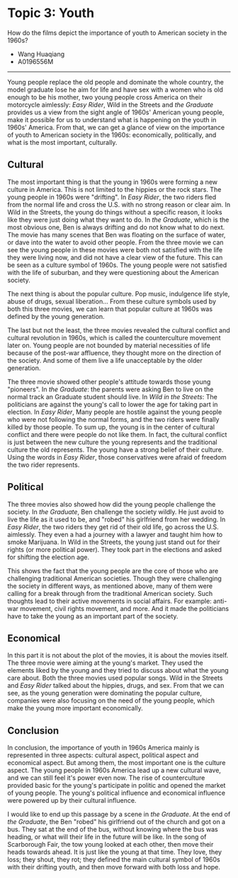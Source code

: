 # Topic 3: Youth

How do the films depict the importance of youth to American society in the 1960s?

* Wang Huaqiang
* A0196556M

---


Young people replace the old people and dominate the whole country, the model graduate lose he aim for life and have sex with a women who is old enough to be his mother, two young people cross America on their motorcycle aimlessly: *Easy Rider*, Wild in the Streets and *the Graduate* provides us a view from the sight angle of 1960s' American young people, make it possible for us to understand what is happening on the youth in 1960s' America. From that, we can get a glance of view on the importance of youth to American society in the 1960s: economically, politically, and what is the most important, culturally. 

## Cultural

The most important thing is that the young in 1960s were forming a new culture in America. This is not limited to the hippies or the rock stars. The young people in 1960s were "drifting". In *Easy Rider*, the two riders fled from the normal life and cross the U.S. with no strong reason or clear aim. In Wild in the Streets, the young do things without a specific reason, it looks like they were just doing what they want to do. In *the Graduate*, which is the most obvious one, Ben is always drifting and do not know what to do next. The movie has many scenes that Ben was floating on the surface of water, or dave into the water to avoid other people. From the three movie we can see the young people in these movies were both not satisfied with the life they were living now, and did not have a clear view of the future. This can be seen as a culture symbol of 1960s. The young people were not satisfied with the life of suburban, and they were questioning about the American society. 

The next thing is about the popular culture. Pop music, indulgence life style, abuse of drugs, sexual liberation...  From these culture symbols used by both this three movies, we can learn that popular culture at 1960s was defined by the young generation. 

The last but not the least, the three movies revealed the cultural conflict and cultural revolution in 1960s, which is called the counterculture movement later on. Young people are not bounded by material necessities of life because of the post-war affluence, they thought more on the direction of the society. And some of them live a life unacceptable by the older generation. 

The three movie showed other people's attitude towards those young "pioneers". In *the Graduate*: the parents were asking Ben to live on the normal track an Graduate student should live. In *Wild in the Streets*: The politicians are against the young's call to lower the age for taking part in election. In *Easy Rider*, Many people are hostile against the young people who were not following the normal forms, and the two riders were finally killed by those people. To sum up, the young is in the center of cultural conflict and there were people do not like them. In fact, the cultural conflict is just between the new culture the young represents and the traditional culture the old represents. The young have a strong belief of their culture. Using the words in *Easy Rider*, those conservatives were afraid of freedom the two rider represents.

## Political

The three movies also showed how did the young people challenge the society. In *the Graduate*, Ben challenge the society wildly. He just avoid to live the life as it used to be, and "robed" his girlfriend from her wedding. In *Easy Rider*, the two riders they get rid of their old life, go across the U.S. aimlessly. They even a had a journey with a lawyer and taught him how to smoke Marijuana. In Wild in the Streets, the young just stand out for their rights (or more political power). They took part in the elections and asked for shifting the election age.

This shows the fact that the young people are the core of those who are challenging traditional American societies. Though they were challenging the society in different ways, as mentioned above, many of them were calling for a break through from the traditional American society. Such thoughts lead to their active movements in social affairs. For example: anti-war movement, civil rights movement, and more. And it made the politicians have to take the young as an important part of the society.

## Economical

In this part it is not about the plot of the movies, it is about the movies itself. The three movie were aiming at the young's market. They used the elements liked by the young and they tried to discuss about what the young care about. Both the three movies used popular songs. Wild in the Streets and *Easy Rider* talked about the hippies, drugs, and sex. From that we can see, as the young generation were dominating the popular culture, companies were also focusing on the need of the young people, which make the young more important economically.   

## Conclusion

In conclusion, the importance of youth in 1960s America mainly is represented in three aspects: cultural aspect, political aspect and economical aspect. But among them, the most important one is the culture aspect. The young people in 1960s America lead up a new cultural wave, and we can still feel it's power even now. The rise of counterculture provided basic for the young's participate in politic and opened the market of young people. The young's political influence and economical influence were powered up by their cultural influence.

I would like to end up this passage by a scene in *the Graduate*. At the end of *the Graduate*, the Ben "robed" his girlfriend out of the church and got on a bus. They sat at the end of the bus, without knowing where the bus was heading, or what will their life in the future will be like. In the song of Scarborough Fair, the tow young looked at each other, then move their heads towards ahead. It is just like the young at that time. They love, they loss; they shout, they rot; they defined the main cultural symbol of 1960s with their drifting youth, and then move forward with both loss and hope.  